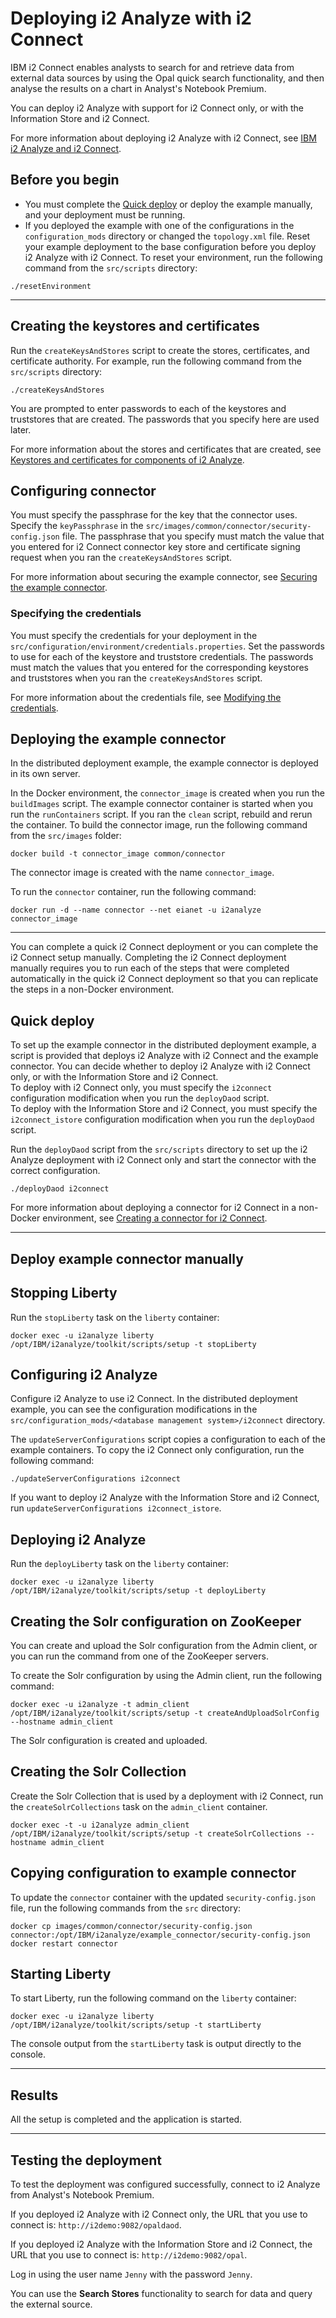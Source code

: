 # Deploying i2 Analyze with i2 Connect
IBM i2 Connect enables analysts to search for and retrieve data from external data sources by using the Opal quick search functionality, and then analyse the results on a chart in Analyst's Notebook Premium.

You can deploy i2 Analyze with support for i2 Connect only, or with the Information Store and i2 Connect.

For more information about deploying i2 Analyze with i2 Connect, see [IBM i2 Analyze and i2 Connect](https://www.ibm.com/support/knowledgecenter/SSXVXZ/com.ibm.i2.connect.developer.doc/i2_connect_overview.html).

## Before you begin
- You must complete the [Quick deploy](deploy_quick_start.md) or deploy the example manually, and your deployment must be running.
- If you deployed the example with one of the configurations in the `configuration_mods` directory or changed the `topology.xml` file. Reset your example deployment to the base configuration before you deploy i2 Analyze with i2 Connect. To reset your environment, run the following command from the `src/scripts` directory:
```
./resetEnvironment
```
---

## Creating the keystores and certificates
Run the `createKeysAndStores` script to create the stores, certificates, and certificate authority. For example, run the following command from the `src/scripts` directory:
```
./createKeysAndStores
```
You are prompted to enter passwords to each of the keystores and truststores that are created. The passwords that you specify here are used later.

For more information about the stores and certificates that are created, see [Keystores and certificates for components of i2 Analyze](./securing_certificates.md).

## Configuring connector
You must specify the passphrase for the key that the connector uses. Specify the `keyPassphrase` in the `src/images/common/connector/security-config.json` file. The passphrase that you specify must match the value that you entered for i2 Connect connector key store and certificate signing request when you ran the `createKeysAndStores` script.

For more information about securing the example connector, see [Securing the example connector](https://www.ibm.com/support/knowledgecenter/SSXVXZ/com.ibm.i2.eia.go.live.doc/t_connect_example_security.html).

### Specifying the credentials
You must specify the credentials for your deployment in the `src/configuration/environment/credentials.properties`. Set the passwords to use for each of the keystore and truststore credentials. The passwords must match the values that you entered for the corresponding keystores and truststores when you ran the `createKeysAndStores` script.

For more information about the credentials file, see [Modifying the credentials](https://www.ibm.com/support/knowledgecenter/SSXVXZ/com.ibm.i2.eia.go.live.doc/t_specifying_credentials.html).

## Deploying the example connector
In the distributed deployment example, the example connector is deployed in its own server.

In the Docker environment, the `connector_image` is created when you run the `buildImages` script. The example connector container is started when you run the `runContainers` script. If you ran the `clean` script, rebuild and rerun the container.
To build the connector image, run the following command from the `src/images` folder:
```
docker build -t connector_image common/connector
```

The connector image is created with the name `connector_image`.

To run the `connector` container, run the following command:
```
docker run -d --name connector --net eianet -u i2analyze connector_image
```
---

You can complete a quick i2 Connect deployment or you can complete the i2 Connect setup manually. Completing the i2 Connect deployment manually requires you to run each of the steps that were completed automatically in the quick i2 Connect deployment so that you can replicate the steps in a non-Docker environment.

## Quick deploy
To set up the example connector in the distributed deployment example, a script is provided that deploys i2 Analyze with i2 Connect and the example connector. You can decide whether to deploy i2 Analyze with i2 Connect only, or with the Information Store and i2 Connect.  
To deploy with i2 Connect only, you must specify the `i2connect` configuration modification when you run the `deployDaod` script.  
To deploy with the Information Store and i2 Connect, you must specify the `i2connect_istore` configuration modification when you run the `deployDaod` script.

Run the `deployDaod` script from the `src/scripts` directory to set up the i2 Analyze deployment with i2 Connect only and start the connector with the correct configuration.
```
./deployDaod i2connect
```

For more information about deploying a connector for i2 Connect in a non-Docker environment, see [Creating a connector for i2 Connect](https://www.ibm.com/support/knowledgecenter/SSXVXZ/com.ibm.i2.connect.developer.doc/creating_a_connector.html).

---
## Deploy example connector manually

## Stopping Liberty
Run the `stopLiberty` task on the `liberty` container:
```
docker exec -u i2analyze liberty /opt/IBM/i2analyze/toolkit/scripts/setup -t stopLiberty
```

## Configuring i2 Analyze
Configure i2 Analyze to use i2 Connect. In the distributed deployment example, you can see the configuration modifications in the `src/configuration_mods/<database management system>/i2connect` directory.

The `updateServerConfigurations` script copies a configuration to each of the example containers. To copy the i2 Connect only configuration, run the following command:
```
./updateServerConfigurations i2connect
```
If you want to deploy i2 Analyze with the Information Store and i2 Connect, run `updateServerConfigurations i2connect_istore`.

## Deploying i2 Analyze
Run the `deployLiberty` task on the `liberty` container:
```
docker exec -u i2analyze liberty /opt/IBM/i2analyze/toolkit/scripts/setup -t deployLiberty
```

## Creating the Solr configuration on ZooKeeper
You can create and upload the Solr configuration from the Admin client, or you can run the command from one of the ZooKeeper servers.

To create the Solr configuration by using the Admin client, run the following command:
```
docker exec -u i2analyze -t admin_client /opt/IBM/i2analyze/toolkit/scripts/setup -t createAndUploadSolrConfig --hostname admin_client
```
The Solr configuration is created and uploaded.

## Creating the Solr Collection
Create the Solr Collection that is used by a deployment with i2 Connect, run the `createSolrCollections` task on the `admin_client` container.
```
docker exec -t -u i2analyze admin_client /opt/IBM/i2analyze/toolkit/scripts/setup -t createSolrCollections --hostname admin_client
```

## Copying configuration to example connector
To update the `connector` container with the updated `security-config.json` file, run the following commands from the `src` directory:
```
docker cp images/common/connector/security-config.json connector:/opt/IBM/i2analyze/example_connector/security-config.json
docker restart connector
```

## Starting Liberty
To start Liberty, run the following command on the `liberty` container:
```
docker exec -u i2analyze liberty /opt/IBM/i2analyze/toolkit/scripts/setup -t startLiberty
```
The console output from the `startLiberty` task is output directly to the console.

---

## Results
All the setup is completed and the application is started.

---

## Testing the deployment
To test the deployment was configured successfully, connect to i2 Analyze from Analyst's Notebook Premium.

If you deployed i2 Analyze with i2 Connect only, the URL that you use to connect is: `http://i2demo:9082/opaldaod`.

If you deployed i2 Analyze with the Information Store and i2 Connect, the URL that you use to connect is: `http://i2demo:9082/opal`.

Log in using the user name `Jenny` with the password `Jenny`.

You can use the **Search Stores** functionality to search for data and query the external source.
